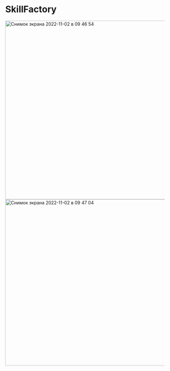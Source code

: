 # SkillFactory
<img width="564" alt="Снимок экрана 2022-11-02 в 09 46 54" src="https://user-images.githubusercontent.com/112880023/199408313-57e181bb-273e-4bfc-b9f8-f65615c73c79.png">

<img width="525" alt="Снимок экрана 2022-11-02 в 09 47 04" src="https://user-images.githubusercontent.com/112880023/199408339-a2fb501d-82c1-4222-9d47-c46e57235290.png">
